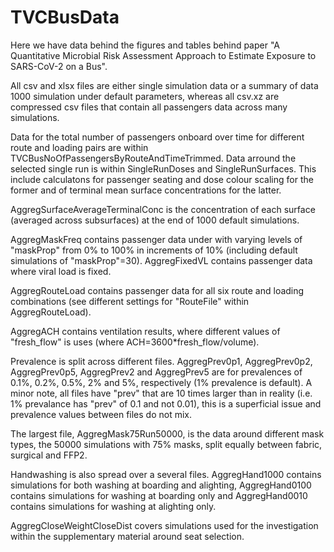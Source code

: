 # TVCBusData
Here we have data behind the figures and tables behind paper "A Quantitative Microbial Risk Assessment Approach to Estimate Exposure to SARS-CoV-2 on a Bus".

All csv and xlsx files are either single simulation data or a summary of data 1000 simulation under default parameters, whereas all csv.xz are compressed csv files that contain all passengers data across many simulations.

Data for the total number of passengers onboard over time for different route and loading pairs are within TVCBusNoOfPassengersByRouteAndTimeTrimmed.
Data arround the selected single run is within SingleRunDoses and SingleRunSurfaces. This include calculatons for passenger seating and dose colour scaling for the former and of terminal mean surface concentrations for the latter.

AggregSurfaceAverageTerminalConc is the concentration of each surface (averaged across subsurfaces) at the end of 1000 default simulations.

AggregMaskFreq contains passenger data under with varying levels of "maskProp" from 0% to 100% in increments of 10% (including default simulations of "maskProp"=30). AggregFixedVL contains passenger data where viral load is fixed.

AggregRouteLoad contains passenger data for all six route and loading combinations (see different settings for "RouteFile" within AggregRouteLoad).

AggregACH contains ventilation results, where different values of "fresh_flow" is uses (where ACH=3600*fresh_flow/volume).

Prevalence is split across different files.  AggregPrev0p1, AggregPrev0p2, AggregPrev0p5, AggregPrev2 and AggregPrev5 are for prevalences of 0.1%, 0.2%, 0.5%, 2% and 5%, respectively (1% prevalence is default). A minor note, all files have "prev" that are 10 times larger than in reality (i.e. 1% prevalance has "prev" of 0.1 and not 0.01), this is a superficial issue and prevalence values between files do not mix.

The largest file, AggregMask75Run50000, is the data around different mask types, the 50000 simulations with 75% masks, split equally between fabric, surgical and FFP2.  

Handwashing is also spread over a several files. AggregHand1000 contains simulations for both washing at boarding and alighting, AggregHand0100 contains simulations for washing at boarding only and AggregHand0010 contains simulations for washing at alighting only.

AggregCloseWeightCloseDist covers simulations used for the investigation  within the supplementary material around seat selection.

